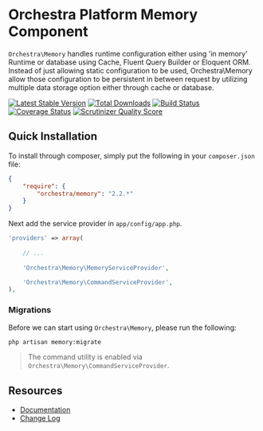 Orchestra Platform Memory Component
==============

`Orchestra\Memory` handles runtime configuration either using 'in memory' Runtime or database using Cache, Fluent Query Builder or Eloquent ORM. Instead of just allowing static configuration to be used, Orchestra\Memory allow those configuration to be persistent in between request by utilizing multiple data storage option either through cache or database.

[![Latest Stable Version](https://poser.pugx.org/orchestra/memory/v/stable.png)](https://packagist.org/packages/orchestra/memory) 
[![Total Downloads](https://poser.pugx.org/orchestra/memory/downloads.png)](https://packagist.org/packages/orchestra/memory) 
[![Build Status](https://travis-ci.org/orchestral/memory.png?branch=2.2)](https://travis-ci.org/orchestral/memory) 
[![Coverage Status](https://coveralls.io/repos/orchestral/memory/badge.png?branch=2.2)](https://coveralls.io/r/orchestral/memory?branch=2.2) 
[![Scrutinizer Quality Score](https://scrutinizer-ci.com/g/orchestral/memory/badges/quality-score.png?s=1f4d932ad48712a5dd811bbd33a0602966d3ff2b)](https://scrutinizer-ci.com/g/orchestral/memory/) 

## Quick Installation

To install through composer, simply put the following in your `composer.json` file:

```json
{
	"require": {
		"orchestra/memory": "2.2.*"
	}
}
```

Next add the service provider in `app/config/app.php`.

```php
'providers' => array(
	
	// ...
	
	'Orchestra\Memory\MemoryServiceProvider',

	'Orchestra\Memory\CommandServiceProvider',
),
```

### Migrations

Before we can start using `Orchestra\Memory`, please run the following:

```bash
php artisan memory:migrate
```

> The command utility is enabled via `Orchestra\Memory\CommandServiceProvider`.

## Resources

* [Documentation](http://orchestraplatform.com/docs/latest/components/memory)
* [Change Log](http://orchestraplatform.com/docs/latest/components/memory/changes#v2-2)
